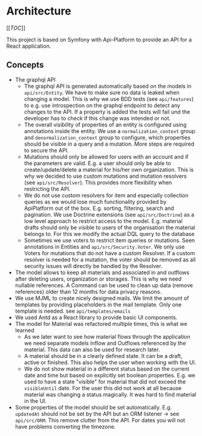 # Architecture

[[_TOC_]]

This project is based on Symfony with Api-Platform to provide an API for a React application.

## Concepts

* The graphql API 
  * The graphql API is generated automatically based on the models in `api/src/Entity`. We have to make sure no data is leaked when changing a model. This is why we use BDD tests (see `api/features`) to e.g. use introspection on the graphql endpoint to detect any changes to the API. If a property is added the tests will fail und the developer has to check if this change was intended or not.
  * The overall visibility of properties of an entity is configured using annotations inside the entity. We use a `normalization_context` group and `denormalization_context` group to configure, which properties should be visible in a query and a mutation. More steps are required to secure the API.
  * Mutations should only be allowed for users with an account and if the parameters are valid. E.g. a user should only be able to create/update/delete a material for his/her own organization. This is why we decided to use custom mutations and mutation resolvers (see `api/src/Resolver`). This provides more flexibility when restricting the API.
  * We do not use custom resolvers for item and especially collection queries as we would lose much functionality provided by ApiPlatform out of the box. E.g. sorting, filtering, search and pagination. We use Doctrine extensions (see `api/src/Doctrine`) as a low level approach to restrict access to the model. E.g. material drafts should only be visible to users of the organisation the material belongs to. For this we modify the actual DQL query to the database
  * Sometimes we use voters to restrict item queries or mutations. Seen annotations in Entities and `api/src/Security.Voter`. We only use Voters for mutations that do not have a custom Resolver. If a custom resolver is needed for a mutation, the voter should be removed as all security issues will directly be handled by the Resolver.
* The model allows to keep all materials and associated in and outflows after deleting users, organization or storages. This is why we need nullable references. A Command can be used to clean up data (remove references) older than 12 months for data privacy reasons.
* We use MJML to create nicely designed mails. We limit the amount of templates by providing placeholders in the mail template. Only one template is needed. see `api/templates/emails`
* We used Antd as a React library to provide basic UI components.
* The model for Material was refactored multiple times, this is what we learned
  * As we later want to see how material flows through the application we need separate models Inflow and Outflows referenced by the material. This data can also be used for research later.
  * A material should be in a clearly defined state. It can be a draft, active or finished. This also helps the user when working with the UI.
  * We do not show material in a different status based on the current date and time but based on explicitly set boolean properties. E.g. we used to have a state "visible" for material that did not exceed the `visibleUntil` date. For the user this did not work at all because material was changing a status magically. It was hard to find material in the UI.
* Some properties of the model should be set automatically. E.g. `updatedAt` should not be set by the API but an ORM listener -> see `api/src/ORM`. This remove clutter from the API. For dates you will not have problems converting the timezone.
